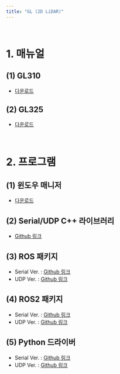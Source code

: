 ```yaml
---
title: "GL (2D LiDAR)"
---
```


<br/>




# 1. 매뉴얼

## (1) GL310

- [다운로드](https://www.dropbox.com/s/q3z8vhva7igg3jx/SOSLAB14DE_KR_G_GL%20Series_GL-310_User_Manual.pdf?dl=0)

## (2) GL325

- [다운로드](https://www.dropbox.com/s/j5ui2al1sg0ypob/SOSLAB14DE_KR_G_GL%20Series_GL-325_User_Manual.pdf?dl=0)

<br/>




# 2. 프로그램

## (1) 윈도우 매니저

- [다운로드](https://www.dropbox.com/s/pgb73y6f1u52pc6/211022_LiDAR%20GL%20Manager.zip?dl=0)

## (2) Serial/UDP C++ 라이브러리

- [Github 링크](https://github.com/soslab-msd2/gl_driver_libraries)

## (3) ROS 패키지

- Serial Ver. : [Github 링크](https://github.com/soslab-msd2/gl_ros_driver)
- UDP Ver. : [Github 링크](https://github.com/soslab-msd2/gl_ros_driver_udp)

## (4) ROS2 패키지

- Serial Ver. : [Github 링크](https://github.com/soslab-msd2/gl_ros2_driver)
- UDP Ver. : [Github 링크](https://github.com/soslab-msd2/gl_ros2_driver_udp)

## (5) Python 드라이버

- Serial Ver. : [Github 링크](https://github.com/soslab-msd2/gl_python_driver)
- UDP Ver. : [Github 링크](https://github.com/soslab-msd2/gl_python_driver_udp)

